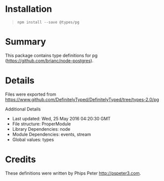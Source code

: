 # Installation
> `npm install --save @types/pg`

# Summary
This package contains type definitions for pg (https://github.com/brianc/node-postgres).

# Details
Files were exported from https://www.github.com/DefinitelyTyped/DefinitelyTyped/tree/types-2.0/pg

Additional Details
 * Last updated: Wed, 25 May 2016 04:20:30 GMT
 * File structure: ProperModule
 * Library Dependencies: node
 * Module Dependencies: events, stream
 * Global values: types

# Credits
These definitions were written by Phips Peter <http://pspeter3.com>.
